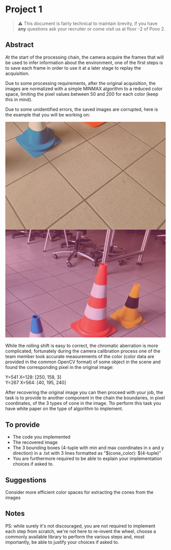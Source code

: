 # Project 1

> ⚠️ This document is fairly technical to maintain brevity, if you have **any** questions ask your recruiter or come visit us at floor -2 of Povo 2.

## Abstract

At the start of the processing chain, the camera acquire the frames that will be used to infer information about the environment, one of the first steps is to save each frame in order to use it at a later stage to replay the acquisition.
    
Due to some processing requirements, after the original acquisition, the images are normalized with a simple MINMAX algorithm to a reduced color space, limiting the pixel values between 50 and 200 for each color (keep this in mind).

Due to some unidentified errors, the saved images are corrupted, here is the example that you will be working on:

![Screenshot](corrupted.png)

While the rolling shift is easy to correct, the chromatic aberration is more complicated, fortunately during the camera calibration process one of the team member took accurate measurements of the color (color data are provided in the common OpenCV format) of some object in the scene and found the corresponding pixel in the original image:

Y=541 X=128: [250, 158,  3]  
Y=267 X=564: [40, 195, 240]

After recovering the original image you can then proceed with your job, the task is to provide to another component in the chain the boundaries, in pixel coordinates, of the 3 types of cone in the image.
Tto perform this task you have white paper on the type of algorithm to implement.

## To provide
- The code you implemented
- The recovered image
- The 3 bounding boxes (4-tuple with min and max coordinates in x and y direction) in a .txt with 3 lines formatted as "$(cone_color): $(4-tuple)"
- You are furthermore required to be able to explain your implementation choices if asked to.

## Suggestions
Consider more efficient color spaces for extracting the cones from the images

## Notes
PS: while surely it's not discouraged, you are not required to implement each step from scratch, we're not here to re-invent the wheel, choose a commonly available library to perform the various steps and, most importantly, be able to justify your choices if asked to.